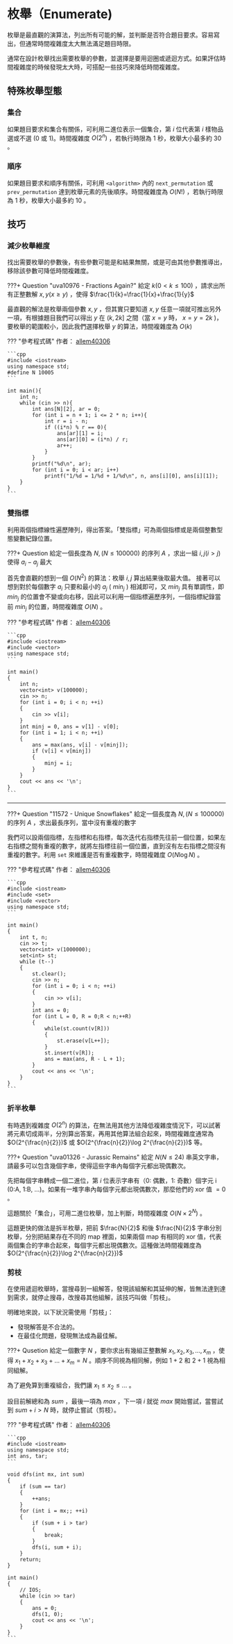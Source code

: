 # 枚舉（Enumerate)

枚舉是最直觀的演算法，列出所有可能的解，並判斷是否符合題目要求。容易寫出，但通常時間複雜度太大無法滿足題目時限。

通常在設計枚舉找出需要枚舉的參數，並選擇是要用迴圈或遞迴方式。如果評估時間複雜度的時候發現太大時，可搭配一些技巧來降低時間複雜度。

## 特殊枚舉型態

### 集合

如果題目要求和集合有關係，可利用二進位表示一個集合，第 $i$ 位代表第 $i$ 樣物品選或不選 (0 或 1)。時間複雜度 $O(2^n)$ ，若執行時限為 $1$ 秒，枚舉大小最多約 $30$ 。

### 順序

如果題目要求和順序有關係，可利用 `<algorithm>` 內的 `next_permutation` 或 `prev_permutation` 達到枚舉元素的先後順序。時間複雜度為 $O(N!)$ ，若執行時限為 $1$ 秒，枚舉大小最多約 $10$ 。

## 技巧

### 減少枚舉維度

找出需要枚舉的參數後，有些參數可能是和結果無關，或是可由其他參數推導出，移除該參數可降低時間複雜度。

???+ Question "uva10976 - Fractions Again?"
    給定 $k(0 < k \leq 100)$ ，請求出所有正整數解 $x,y(x \geq y)$ ，使得 $\frac{1}{k}=\frac{1}{x}+\frac{1}{y}$ 

最直觀的解法是枚舉兩個參數 $x,y$ ，但其實只要知道 $x,y$ 任意一項就可推出另外一項，有根據題目我們可以得出 $y$ 在 $(k,2k]$ 之間（當 $x=y$ 時， $x=y=2k$ )，要枚舉的範圍較小，因此我們選擇枚舉 $y$ 的算法，時間複雜度為 $O(k)$ 

??? "參考程式碼"
    作者： [allem40306](https://github.com/allem40306) 
    
    ```cpp
    #include <iostream>
    using namespace std;
    #define N 10005
    ```

    int main(){
        int n;
        while (cin >> n){
            int ans[N][2], ar = 0;
            for (int i = n + 1; i <= 2 * n; i++){
                int r = i - n;
                if ((i*n) % r == 0){
                    ans[ar][1] = i;
                    ans[ar][0] = (i*n) / r;
                    ar++;
                }
            }
            printf("%d\n", ar);
            for (int i = 0; i < ar; i++)
                printf("1/%d = 1/%d + 1/%d\n", n, ans[i][0], ans[i][1]);
        }
    }
    ```

### 雙指標

利用兩個指標線性遍歷陣列，得出答案。「雙指標」可為兩個指標或是兩個整數型態變數紀錄位置。

???+ Question 
    給定一個長度為 $N,(N \leq 100000)$ 的序列 $A$ ，求出一組 $i,j(i>j)$ 使得 $a_i-a_j$ 最大

首先會直觀的想到一個 $O(N^2)$ 的算法：枚舉 $i,j$ 算出結果後取最大值。
接著可以想到對於每個數字 $a_i$ 只要和最小的 $a_j$ ( $min_j$ ) 相減即可，又 $min_j$ 具有單調性，即 $min_j$ 的位置會不變或向右移，因此可以利用一個指標遍歷序列，一個指標紀錄當前 $min_j$ 的位置，時間複雜度 $O(N)$ 。

??? "參考程式碼"
    作者： [allem40306](https://github.com/allem40306) 
    
    ```cpp
    #include <iostream>
    #include <vector>
    using namespace std;
    ```

    int main()
    {
        int n;
        vector<int> v(100000);
        cin >> n;
        for (int i = 0; i < n; ++i)
        {
            cin >> v[i];
        }
        int minj = 0, ans = v[1] - v[0];
        for (int i = 1; i < n; ++i)
        {
            ans = max(ans, v[i] - v[minj]);
            if (v[i] < v[minj])
            {
                minj = i;
            }
        }
        cout << ans << '\n';
    }
    ```

* * *

???+ Question "11572 - Unique Snowflakes"
    給定一個長度為 $N,(N \leq 100000)$ 的序列 $A$ ，求出最長序列，當中沒有重複的數字

我們可以設兩個指標，左指標和右指標，每次迭代右指標先往前一個位置，如果左右指標之間有重複的數字，就將左指標往前一個位置，直到沒有左右指標之間沒有重複的數字。利用 `set` 來維護是否有重複數字，時間複雜度 $O(N\log N)$ 。

??? "參考程式碼"
    作者： [allem40306](https://github.com/allem40306) 
    
    ```cpp
    #include <iostream>
    #include <set>
    #include <vector>
    using namespace std;
    ```

    int main()
    {
        int t, n;
        cin >> t;
        vector<int> v(1000000);
        set<int> st;
        while (t--)
        {
            st.clear();
            cin >> n;
            for (int i = 0; i < n; ++i)
            {
                cin >> v[i];
            }
            int ans = 0;
            for (int L = 0, R = 0;R < n;++R)
            {
                while(st.count(v[R]))
                {
                    st.erase(v[L++]);
                }
                st.insert(v[R]);
                ans = max(ans, R - L + 1);
            }
            cout << ans << '\n';
        }
    }
    ```

### 折半枚舉

有時遇到複雜度 $O(2^n)$ 的算法，在無法用其他方法降低複雜度情況下，可以試著將元素切成兩半，分別算出答案，再用其他算法組合起來，時間複雜度通常為 $O(2^{\frac{n}{2}})$ 或 $O(2^{\frac{n}{2}}\log 2^{\frac{n}{2}})$ 等。

???+ Question "uva01326 - Jurassic Remains"
    給定 $N(N\leq 24)$ 串英文字串，請最多可以包含幾個字串，使得這些字串內每個字元都出現偶數次。

先把每個字串轉成一個二進位，第 $i$ 位表示字串有（0: 偶數，1: 奇數）個字元 i (0:A, 1:B, ...)。如果有一堆字串內每個字元都出現偶數次，那麼他們的 xor 值 $=0$ 。

這題關於「集合」，可用二進位枚舉，加上判斷，時間複雜度 $O(N\times 2^N)$ 。

這題更快的做法是拆半枚舉，把前 $\frac{N}{2}$ 和後 $\frac{N}{2}$ 字串分別枚舉，分別把結果存在不同的 map 裡面，如果兩個 map 有相同的 xor 值，代表兩個集合的字串合起來，每個字元都出現偶數次。這種做法時間複雜度為 $O(2^{\frac{n}{2}}\log 2^{\frac{n}{2}})$ 

### 剪枝

在使用遞迴枚舉時，當搜尋到一組解答，發現該組解和其延伸的解，皆無法達到達到需求，就停止搜尋，改搜尋其他組解，該技巧叫做「剪枝」。

明確地來說，以下狀況需使用「剪枝」：

- 發現解答是不合法的。
- 在最佳化問題，發現無法成為最佳解。

???+ Qusetion
    給定一個數字 $N$ ，要你求出有幾組正整數解 $x_1,x_2,x_3,...,x_m$ ，使得 $x_1+x_2+x_3+...+x_m = N$ 。順序不同視為相同解，例如 $1+2$ 和 $2+1$ 視為相同組解。

為了避免算到重複組合，我們讓 $x_1 \leq x_2 \leq ...$ 。

設目前解總和為 $sum$ ，最後一項為 $max$ ，下一項 $i$ 就從 $max$ 開始嘗試，當嘗試到 $sum + i > N$ 時，就停止嘗試（剪枝）。

??? "參考程式碼"
    作者： [allem40306](https://github.com/allem40306) 
    
    ```cpp
    #include <iostream>
    using namespace std;
    int ans, tar;
    ```

    void dfs(int mx, int sum)
    {
        if (sum == tar)
        {
            ++ans;
        }
        for (int i = mx;; ++i)
        {
            if (sum + i > tar)
            {
                break;
            }
            dfs(i, sum + i);
        }
        return;
    }

    int main()
    {
        // IOS;
        while (cin >> tar)
        {
            ans = 0;
            dfs(1, 0);
            cout << ans << '\n';
        }
    }
    ```
